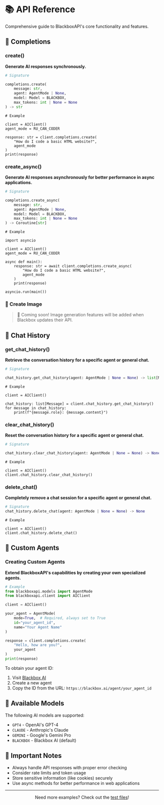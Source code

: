 # 📚 API Reference

Comprehensive guide to BlackboxAPI's core functionality and features.

## 🚀 Completions

### create()

**Generate AI responses synchronously.**


```python
# Signature

completions.create(
    message: str,
    agent: AgentMode | None,
    model: Model = BLACKBOX,
    max_tokens: int | None = None
) -> str
```

```
# Example

client = AIClient()
agent_mode = RU_CAN_CODER

response: str = client.completions.create(
    "How do I code a basic HTML website?",
    agent_mode
)
print(response)
```

### create_async()

**Generate AI responses asynchronously for better performance in async applications.**

```python
# Signature

completions.create_async(
    message: str,
    agent: AgentMode | None,
    model: Model = BLACKBOX,
    max_tokens: int | None = None
) -> Coroutine[str]
```

```
# Example

import asyncio

client = AIClient()
agent_mode = RU_CAN_CODER

async def main():
    response: str = await client.completions.create_async(
        "How do I code a basic HTML website?",
        agent_mode
    )
    print(response)

asyncio.run(main())
```

### 🎨 Create Image

> 🚧 Coming soon! Image generation features will be added when Blackbox updates their API.

## 💬 Chat History

### get_chat_history()

**Retrieve the conversation history for a specific agent or general chat.**

```python
# Signature

chat_history.get_chat_history(agent: AgentMode | None = None) -> list[Message]
```

```
# Example

client = AIClient()

chat_history: list[Message] = client.chat_history.get_chat_history()
for message in chat_history:
    print(f"{message.role}: {message.content}")
```

### clear_chat_history()

**Reset the conversation history for a specific agent or general chat.**

```python
# Signature

chat_history.clear_chat_history(agent: AgentMode | None = None) -> None
```

```
# Example

client = AIClient()
client.chat_history.clear_chat_history()
```

### delete_chat()

**Completely remove a chat session for a specific agent or general chat.**

```python
# Signature
chat_history.delete_chat(agent: AgentMode | None = None) -> None
```

```
# Example

client = AIClient()
client.chat_history.delete_chat()
```

## 🤖 Custom Agents

### Creating Custom Agents

**Extend BlackboxAPI's capabilities by creating your own specialized agents.**

```python
# Example
from blackboxapi.models import AgentMode
from blackboxapi.client import AIClient

client = AIClient()

your_agent = AgentMode(
    mode=True,  # Required, always set to True
    id="your_agent_id",
    name="Your Agent Name"
)

response = client.completions.create(
    "Hello, how are you?",
    your_agent
)
print(response)
```

To obtain your agent ID:
1. Visit [Blackbox AI](https://blackbox.ai/)
2. Create a new agent
3. Copy the ID from the URL: `https://blackbox.ai/agent/your_agent_id`

## 🔑 Available Models

The following AI models are supported:

- `GPT4` - OpenAI's GPT-4
- `CLAUDE` - Anthropic's Claude
- `GEMINI` - Google's Gemini Pro
- `BLACKBOX` - Blackbox AI (default)

## 📌 Important Notes

- Always handle API responses with proper error checking
- Consider rate limits and token usage
- Store sensitive information (like cookies) securely
- Use async methods for better performance in web applications

---

<p align="center">Need more examples? Check out the <a href="https://github.com/Keva1z/BlackboxAPI/tree/main/tests">test files</a>!</p>